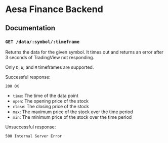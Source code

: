 # Aesa Finance Backend

## Documentation

### `GET /data/:symbol/:timeframe`

Returns the data for the given symbol. It times out and returns an error after 3 seconds of TradingView not responding.

Only `D`, `W`, and `M` timeframes are supported.

Successful response:

`200 OK`

- `time`: The time of the data point
- `open`: The opening price of the stock
- `close`: The closing price of the stock
- `max`: The maximum price of the stock over the time period
- `min`: The minimum price of the stock over the time period

Unsuccessful response:

`500 Internal Server Error`
